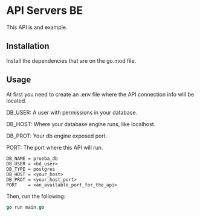 # API Servers BE

This API is and example.

## Installation

Install the dependencies that are on the go.mod file.

## Usage

At first you need to create an .env file where the API connection info will be located.

DB_USER: A user with permissions in your database.

DB_HOST: Where your database engine runs, like localhost.

DB_PROT: Your db engine exposed port.

PORT: The port where this API will run.


```.env
DB_NAME = prueba_db
DB_USER = <bd_user>
DB_TYPE = postgres
DB_HOST = <your_host>
DB_PROT = <your_host_port>
PORT    = <an_available_port_for_the_api>
```

Then, run the following:

```go
go run main.go
```

